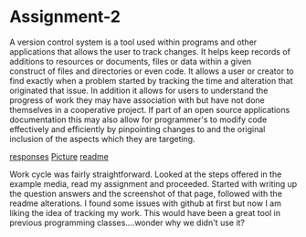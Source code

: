 # Assignment-2

A version control system is a tool used within programs and other applications that allows the user to track changes. It helps keep records of additions to resources or documents, files or data within a given  
construct of files and directories or even code. It allows a user or creator to find exactly when a problem started by tracking the time and alteration that originated that issue. In addition it allows for users to understand the progress of work they may have association with but have not done themselves in a cooperative project. If part of an open source applications documentation this may also allow for programmer's to modify code effectively and efficiently by pinpointing changes to and the original inclusion of the aspects which they are targeting.  

[responses](responses.txt)
[Picture](/images/screenshot.jpg)
[readme](readme.md)

Work cycle was fairly straightforward. Looked at the steps offered in the example media, read my assignment and proceeded. Started with writing up the question answers and the screenshot of that page, followed with the readme alterations. I found some issues with github at first but now I am liking the idea of tracking my work. This would have been a great tool in previous programming classes....wonder why we didn't use it? 
